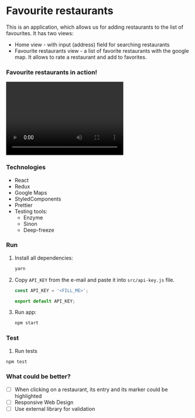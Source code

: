 # Favourite restaurants

This is an application, which allows us for adding restaurants to the list of favourites. It has two views:

- Home view - with input (address) field for searching restaurants
- Favourite restaurants view - a list of favorite restaurants with the google map. It allows to rate a restaurant and add to favorites.



### Favourite restaurants in action!

<video src="./public/video.mp4" width="320" height="200" controls preload></video>



### Technologies

- React
- Redux
- Google Maps
- StyledComponents
- Prettier
- Testing tools:
  - Enzyme
  - Sinon
  - Deep-freeze


### Run

1. Install all dependencies:

   ```bash
   yarn
   ```

2. Copy `API_KEY` from the e-mail and paste it into `src/api-key.js` file.

   ```javascript
   const API_KEY = '<FILL_ME>';
   
   export default API_KEY;
   ```

3. Run app:

   ```bash
   npm start
   ```


### Test 

1. Run tests

``` bash
npm test
```



### What could be better?

* [ ] When clicking on a restaurant, its entry and its marker could be highlighted
* [ ] Responsive Web Design
* [ ] Use external library for validation
